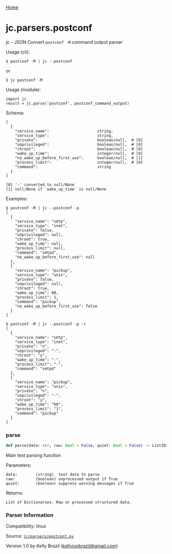 [Home](https://kellyjonbrazil.github.io/jc/)
<a id="jc.parsers.postconf"></a>

# jc.parsers.postconf

jc - JSON Convert `postconf -M` command output parser

Usage (cli):

    $ postconf -M | jc --postconf

or

    $ jc postconf -M

Usage (module):

    import jc
    result = jc.parse('postconf', postconf_command_output)

Schema:

    [
      {
        "service_name":                     string,
        "service_type":                     string,
        "private":                          boolean/null,  # [0]
        "unprivileged":                     boolean/null,  # [0]
        "chroot":                           boolean/null,  # [0]
        "wake_up_time":                     integer/null,  # [0]
        "no_wake_up_before_first_use":      boolean/null,  # [1]
        "process_limit":                    integer/null,  # [0]
        "command":                          string
      }
    ]

    [0] '-' converted to null/None
    [1] null/None if `wake_up_time` is null/None

Examples:

    $ postconf -M | jc --postconf -p
    [
      {
        "service_name": "smtp",
        "service_type": "inet",
        "private": false,
        "unprivileged": null,
        "chroot": true,
        "wake_up_time": null,
        "process_limit": null,
        "command": "smtpd",
        "no_wake_up_before_first_use": null
      },
      {
        "service_name": "pickup",
        "service_type": "unix",
        "private": false,
        "unprivileged": null,
        "chroot": true,
        "wake_up_time": 60,
        "process_limit": 1,
        "command": "pickup",
        "no_wake_up_before_first_use": false
      }
    ]

    $ postconf -M | jc --postconf -p -r
    [
      {
        "service_name": "smtp",
        "service_type": "inet",
        "private": "n",
        "unprivileged": "-",
        "chroot": "y",
        "wake_up_time": "-",
        "process_limit": "-",
        "command": "smtpd"
      },
      {
        "service_name": "pickup",
        "service_type": "unix",
        "private": "n",
        "unprivileged": "-",
        "chroot": "y",
        "wake_up_time": "60",
        "process_limit": "1",
        "command": "pickup"
      }
    ]

<a id="jc.parsers.postconf.parse"></a>

### parse

```python
def parse(data: str, raw: bool = False, quiet: bool = False) -> List[Dict]
```

Main text parsing function

Parameters:

    data:        (string)  text data to parse
    raw:         (boolean) unprocessed output if True
    quiet:       (boolean) suppress warning messages if True

Returns:

    List of Dictionaries. Raw or processed structured data.

### Parser Information
Compatibility:  linux

Source: [`jc/parsers/postconf.py`](https://github.com/kellyjonbrazil/jc/blob/master/jc/parsers/postconf.py)

Version 1.0 by Kelly Brazil (kellyjonbrazil@gmail.com)
